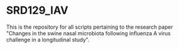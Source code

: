 # SRD129_IAV

This is the repository for all scripts pertaining to the research paper "Changes in the swine nasal microbiota following influenza A virus challenge in a longitudinal study".
